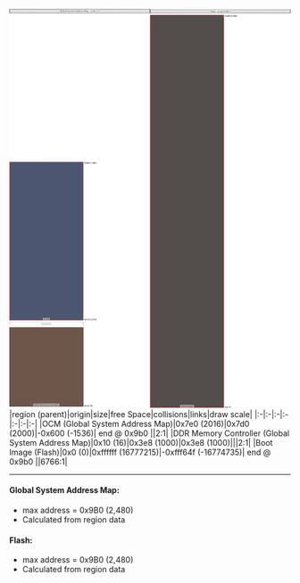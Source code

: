 ![memory map diagram](A5_region_exceeds_height-no_maxaddress_set_diagram.png)
|region (parent)|origin|size|free Space|collisions|links|draw scale|
|:-|:-|:-|:-|:-|:-|:-|
|<span style='color:(16, 30, 65)'>OCM (Global System Address Map)</span>|0x7e0 (2016)|0x7d0 (2000)|-0x600 (-1536)| end @ 0x9b0 ||2:1|
|<span style='color:(62, 31, 16)'>DDR Memory Controller (Global System Address Map)</span>|0x10 (16)|0x3e8 (1000)|0x3e8 (1000)|||2:1|
|<span style='color:(26, 18, 17)'>Boot Image (Flash)</span>|0x0 (0)|0xffffff (16777215)|-0xfff64f (-16774735)| end @ 0x9b0 ||6766:1|

---
#### Global System Address Map:
- max address = 0x9B0 (2,480)
- Calculated from region data
#### Flash:
- max address = 0x9B0 (2,480)
- Calculated from region data